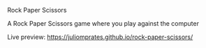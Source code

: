 Rock Paper Scissors 

A Rock Paper Scissors game where you play against the computer

Live preview: https://juliomprates.github.io/rock-paper-scissors/
